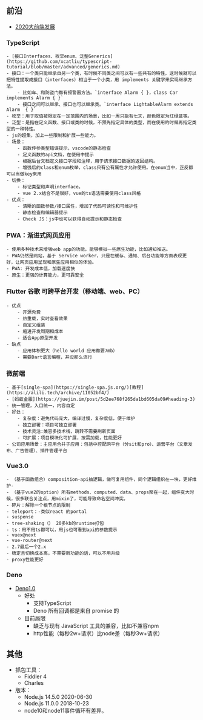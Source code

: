 ## 前沿
- [2020大前端发展](https://mp.weixin.qq.com/s/b7PlbHZS6EY5kGpALpzMLA)
### TypeScript
    - [接口Interfaces、枚举enum、泛型Generics](https://github.com/xcatliu/typescript-tutorial/blob/master/advanced/generics.md)    
    - 接口：一个类只能继承自另一个类，有时候不同类之间可以有一些共有的特性，这时候就可以把特性提取成接口（interfaces）相当于一个小类，用 implements 关键字来实现继承方法。
        - 比如车、和防盗门都有报警器方法。`interface Alarm { }，class Car implements Alarm { }`
        - 接口之间可以继承、接口也可以继承类。`interface LightableAlarm extends Alarm  { }`
    - 枚举：用于取值被限定在一定范围内的场景，比如一周只能有七天，颜色限定为红绿蓝等。
    - 泛型：是指在定义函数、接口或类的时候，不预先指定具体的类型，而在使用的时候再指定类型的一种特性。
    - js的超集，加上一些限制和扩展一些能力。
    - 场景：
        - 函数传参类型错误提示，vscode的静态检查
        - 定义函数的api文档，在使用中提示
        - 根据后台文档定义接口字段和注释，用于请求接口数据的返回结构。
        - 增强后的class和enum枚举，class只有公有属性才允许使用。在enum当中，正反都可以当做key来用
    - 切换：
        - 标记类型和声明interface。
        - vue 2.x结合不是很好，vue的ts语法需要使用class风格
    - 优点：
        - 清晰的函数参数/接口属性，增加了代码可读性和可维护性
        - 静态检查和编辑器提示
        - Check JS：js中也可以获得自动提示和静态检查
### PWA：渐进式网页应用
    - 使用多种技术来增强web app的功能，能够模拟一些原生功能，比如通知推送。
    - PWA仍然是网站，基于 Service worker，只是在缓存、通知、后台功能等方面表现更
    好，让网页应用呈现和原生应用相似的体验。
    - PWA: 开发成本低，加载速度快
    - 原生：更强的计算能力，更可靠安全
### Flutter 谷歌 可跨平台开发（移动端、web、PC）
    - 优点
        - 开源免费
        - 热重载，实时查看效果
        - 自定义组装
        - 缩进开发周期和成本
        - 适合App原型开发
    - 缺点
        - 应用体积更大（hello world 应用都要7mb）
        - 需要Dart语言编程，并没那么流行
### 微前端
    - 基于[single-spa](https://single-spa.js.org/)[教程](https://alili.tech/archive/11052bf4/)
    - [蚂蚁金服](https://juejin.im/post/5d2ee768f265da1bd605da09#heading-3)
    - 统一管理，入口统一，内容自定
    - 好处：
        - 复杂度：避免代码庞大，编译过慢，复杂度低，便于维护
        - 独立部署：项目可独立部署
        - 技术灵活:兼容多技术栈，跳转不需要刷新页面
        - 可扩展：项目模块化可扩展，按需加载，性能更好
    - 公司应用场景：主应用合并子应用：包括中控配网平台（分sit和pro）、运营平台（文章发布、广告管理）、插件管理平台
### Vue3.0
    - （基于函数组合）composition-api抽逻辑，做可复用组件，同个逻辑组织在一块，更好维护-
    - （基于vue2的option）所有methods、computed、data、props聚在一起，组件变大时候，很多联合关注点，用mixin了，可能导致命名空间冲突。
    - 碎片：解除一个根节点的限制
    - teleport：-类似react 的portal
    - suspense
    - tree-shaking（） 20多kb的runtime打包
    - ts：用不用ts都可以，用js也可看到api的参数提示
    - vuex@next
    - vue-router@next
    - 2.7最后一个2.x
    - 稳定且切换成本高，不需要新功能的话，可以不用升级
    - proxy性能更好
### Deno
- [Deno1.0](https://mp.weixin.qq.com/s?__biz=MzUxMzcxMzE5Ng==&mid=2247494712&idx=1&sn=9864ab7a7e86c10a5e503cdf1c447469&chksm=f952597bce25d06da0b23aff36d2db7847903ac34e6cdc8f97a47ad3f71c93f69bdaeaf723bc&mpshare=1&scene=1&srcid=0514iBBWWstWdIV6rACwfnbx&sharer_sharetime=1589460187316&sharer_shareid=f72feefcc9c2c137677aa7f49d02e0f4&key=ccdbd9bf2470f177f1778e8a536c75fa6ff0f4f9b4c018199c7ae9c39d9a59b26df87afc2538e03550e23af2e85e15d5a7a1af90c135f520a33283dd458dc86d40fbd5b642b95e4b53b6b8deca22ff71&ascene=1&uin=MjI1NjQ0MTU1&devicetype=Windows+10&version=62080079&lang=zh_CN&exportkey=AU6tiwanRNaXKDr8T%2F9oryw%3D&pass_ticket=jc2jFsb7uCiKjVYhP4G1wr338fKnSOS%2FPJb3BVzXbVQ%3D)
    - 好处    
        - 支持TypeScript
        - Deno 所有回调都是来自 promise 的
    - 目前局限
        - 缺乏与现有 JavaScript 工具的兼容，比如不兼容npm
        - http性能（每秒2w+请求）比node差（每秒3w+请求）

## 其他

- 抓包工具：
  - Fiddler 4
  - Charles
- 版本：
  - Node.js 14.5.0 2020-06-30 
  - Node.js 11.0.0 2018-10-23
  - node10和node11事件循环有差异。
